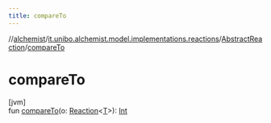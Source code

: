 ```yaml
---
title: compareTo
---
```

//[alchemist](../../../index.html)/[it.unibo.alchemist.model.implementations.reactions](../index.html)/[AbstractReaction](index.html)/[compareTo](compare-to.html)



# compareTo



[jvm]\
fun [compareTo](compare-to.html)(o: [Reaction](../../it.unibo.alchemist.model.interfaces/-reaction/index.html)<[T](../../it.unibo.alchemist.model.implementations.layers/-step-layer/index.html)>): [Int](https://kotlinlang.org/api/latest/jvm/stdlib/kotlin/-int/index.html)




